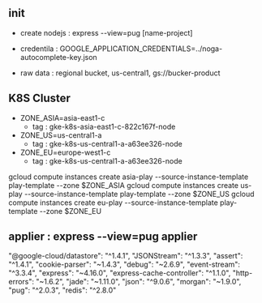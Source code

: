## init

* create nodejs : express --view=pug [name-project]
* credentila : GOOGLE_APPLICATION_CREDENTIALS=../noga-autocomplete-key.json

* raw data : regional bucket, us-central1, gs://bucker-product

## K8S Cluster
* ZONE_ASIA=asia-east1-c
    * tag : gke-k8s-asia-east1-c-822c167f-node
* ZONE_US=us-central1-a
    * tag : gke-k8s-us-central1-a-a63ee326-node
* ZONE_EU=europe-west1-c
    * tag : gke-k8s-us-central1-a-a63ee326-node

gcloud compute instances create asia-play --source-instance-template play-template --zone $ZONE_ASIA
gcloud compute instances create us-play --source-instance-template play-template --zone $ZONE_US
gcloud compute instances create eu-play --source-instance-template play-template --zone $ZONE_EU

## applier : express --view=pug applier


  "@google-cloud/datastore": "^1.4.1",
    "JSONStream": "^1.3.3",
    "assert": "^1.4.1",
    "cookie-parser": "~1.4.3",
    "debug": "~2.6.9",
    "event-stream": "^3.3.4",
    "express": "~4.16.0",
    "express-cache-controller": "^1.1.0",
    "http-errors": "~1.6.2",
    "jade": "~1.11.0",
    "json": "^9.0.6",
    "morgan": "~1.9.0",
    "pug": "^2.0.3",
    "redis": "^2.8.0"

